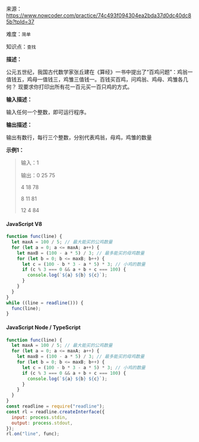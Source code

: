 来源：<https://www.nowcoder.com/practice/74c493f094304ea2bda37d0dc40dc85b?tpId=37>

难度：`简单`

知识点：`查找`

**描述：**

公元五世纪，我国古代数学家张丘建在《算经》一书中提出了“百鸡问题”：鸡翁一值钱五，鸡母一值钱三，鸡雏三值钱一。百钱买百鸡，问鸡翁、鸡母、鸡雏各几何？
现要求你打印出所有花一百元买一百只鸡的方式。

**输入描述：**

输入任何一个整数，即可运行程序。

**输出描述：**

输出有数行，每行三个整数，分别代表鸡翁，母鸡，鸡雏的数量

**示例1：**

> 输入：1
>
> 输出：0 25 75
>
> 4 18 78
>
> 8 11 81
>
> 12 4 84

<!-- tabs:start -->

#### **JavaScript V8**

```javascript
function func(line) {
  let maxA = 100 / 5; // 最大能买的公鸡数量
  for (let a = 0; a <= maxA; a++) {
    let maxB = (100 - a * 5) / 3; // 最多能买的母鸡数量
    for (let b = 0; b <= maxB; b++) {
      let c = (100 - b * 3 - a * 5) * 3; // 小鸡的数量
      if (c % 3 === 0 && a + b + c === 100) {
        console.log(`${a} ${b} ${c}`);
      }
    }
  }
}
while ((line = readline())) {
  func(line);
}
```

#### **JavaScript Node / TypeScript**

```javascript
function func(line) {
  let maxA = 100 / 5; // 最大能买的公鸡数量
  for (let a = 0; a <= maxA; a++) {
    let maxB = (100 - a * 5) / 3; // 最多能买的母鸡数量
    for (let b = 0; b <= maxB; b++) {
      let c = (100 - b * 3 - a * 5) * 3; // 小鸡的数量
      if (c % 3 === 0 && a + b + c === 100) {
        console.log(`${a} ${b} ${c}`);
      }
    }
  }
}
const readline = require("readline");
const rl = readline.createInterface({
  input: process.stdin,
  output: process.stdout,
});
rl.on("line", func);
```

<!-- tabs:end -->
